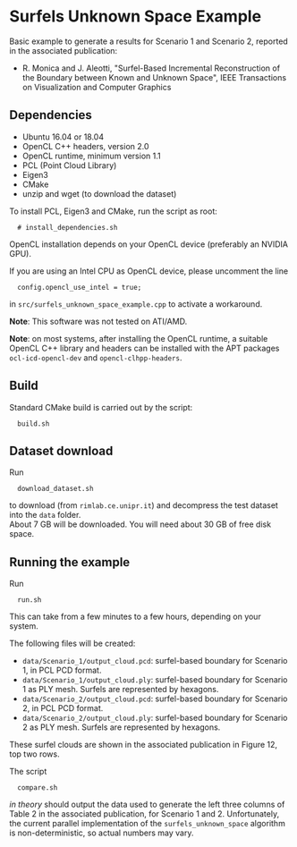 Surfels Unknown Space Example
=============================

Basic example to generate a results for Scenario 1 and Scenario 2, reported in the associated publication:

- R. Monica and J. Aleotti, "Surfel-Based Incremental Reconstruction of the Boundary between Known and Unknown Space", IEEE Transactions on Visualization and Computer Graphics

Dependencies
------------

- Ubuntu 16.04 or 18.04
- OpenCL C++ headers, version 2.0
- OpenCL runtime, minimum version 1.1
- PCL (Point Cloud Library)
- Eigen3
- CMake
- unzip and wget (to download the dataset)

To install PCL, Eigen3 and CMake, run the script as root:
```
  # install_dependencies.sh
```

OpenCL installation depends on your OpenCL device (preferably an NVIDIA GPU).

If you are using an Intel CPU as OpenCL device, please uncomment the line
```
  config.opencl_use_intel = true;
```
in `src/surfels_unknown_space_example.cpp` to activate a workaround.

**Note**: This software was not tested on ATI/AMD.

**Note**: on most systems, after installing the OpenCL runtime, a suitable OpenCL C++ library and headers can be installed with the APT packages `ocl-icd-opencl-dev` and `opencl-clhpp-headers`.

Build
-----

Standard CMake build is carried out by the script:

```
  build.sh
```

Dataset download
----------------

Run

```
  download_dataset.sh
```

to download (from `rimlab.ce.unipr.it`) and decompress the test dataset into the `data` folder.  
About 7 GB will be downloaded. You will need about 30 GB of free disk space.

Running the example
-------------------

Run

```
  run.sh
```

This can take from a few minutes to a few hours, depending on your system.

The following files will be created:

- `data/Scenario_1/output_cloud.pcd`: surfel-based boundary for Scenario 1, in PCL PCD format.
- `data/Scenario_1/output_cloud.ply`: surfel-based boundary for Scenario 1 as PLY mesh. Surfels are represented by hexagons.
- `data/Scenario_2/output_cloud.pcd`: surfel-based boundary for Scenario 2, in PCL PCD format.
- `data/Scenario_2/output_cloud.ply`: surfel-based boundary for Scenario 2 as PLY mesh. Surfels are represented by hexagons.

These surfel clouds are shown in the associated publication in Figure 12, top two rows.

The script 
```
  compare.sh
```
*in theory* should output the data used to generate the left three columns of Table 2 in the associated publication, for Scenario 1 and 2. Unfortunately, the current parallel implementation of the `surfels_unknown_space` algorithm is non-deterministic, so actual numbers may vary.